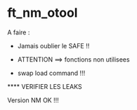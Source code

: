 # ft_nm_otool

A faire :
- Jamais oublier le SAFE !!


* ATTENTION ==> fonctions non utilisees

* swap load command !!!

**** VERIFIER LES LEAKS

Version NM OK !!!
